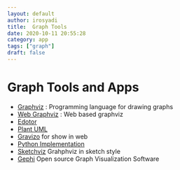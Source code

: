 ```yaml
---
layout: default
author: irosyadi
title:  Graph Tools
date: 2020-10-11 20:55:28
category: app
tags: ["graph"]
draft: false
---
```


# Graph Tools and Apps
- [Graphviz](https://www.graphviz.org/) : Programming language for drawing graphs
- [Web Graphviz](https://www.webgraphviz.com/) : Web based graphviz
- [Edotor](https://edotor.net/)
- [Plant UML](https://plantuml.com/)
- [Gravizo](https://www.gravizo.com/) for show in web
- [Python Implementation](https://github.com/mingrammer/diagrams)
- [Sketchviz](https://sketchviz.com/new) Grahphviz in sketch style
- [Gephi](https://gephi.org/) Open source Graph Visualization Software